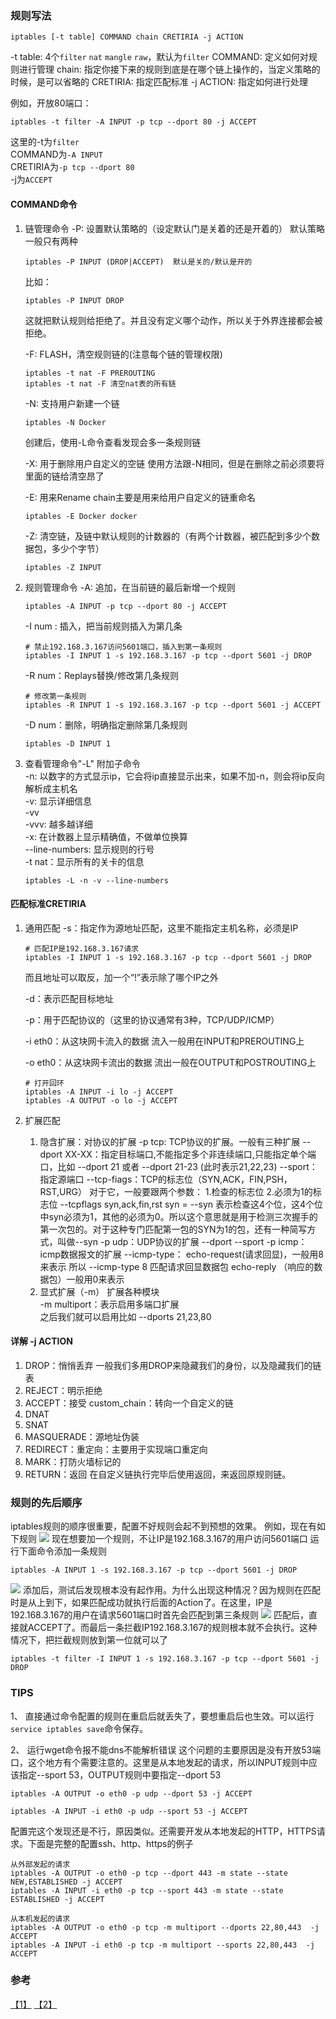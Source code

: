 ### 规则写法
```
iptables [-t table] COMMAND chain CRETIRIA -j ACTION
```
-t table: 4个`filter` `nat` `mangle` `raw`，默认为`filter`
COMMAND: 定义如何对规则进行管理
chain: 指定你接下来的规则到底是在哪个链上操作的，当定义策略的时候，是可以省略的
CRETIRIA: 指定匹配标准
-j ACTION: 指定如何进行处理

例如，开放80端口：
```
iptables -t filter -A INPUT -p tcp --dport 80 -j ACCEPT
```
这里的-t为`filter`  
COMMAND为`-A INPUT`   
CRETIRIA为`-p tcp --dport 80`  
-j为`ACCEPT`  

#### COMMAND命令
1. 链管理命令
    -P: 设置默认策略的（设定默认门是关着的还是开着的）
    默认策略一般只有两种
    ```
    iptables -P INPUT (DROP|ACCEPT)  默认是关的/默认是开的
    ```
    比如：
    ```
    iptables -P INPUT DROP
    ```
    这就把默认规则给拒绝了。并且没有定义哪个动作，所以关于外界连接都会被拒绝。

    -F: FLASH，清空规则链的(注意每个链的管理权限)
    ```
    iptables -t nat -F PREROUTING
    iptables -t nat -F 清空nat表的所有链
    ```

    -N: 支持用户新建一个链
    ```
    iptables -N Docker
    ```
    创建后，使用-L命令查看发现会多一条规则链

    -X: 用于删除用户自定义的空链
    使用方法跟-N相同，但是在删除之前必须要将里面的链给清空昂了

    -E: 用来Rename chain主要是用来给用户自定义的链重命名
    ```
    iptables -E Docker docker
    ```

    -Z: 清空链，及链中默认规则的计数器的（有两个计数器，被匹配到多少个数据包，多少个字节）
    ```
    iptables -Z INPUT
    ```

2. 规则管理命令
    -A: 追加，在当前链的最后新增一个规则
    ```
    iptables -A INPUT -p tcp --dport 80 -j ACCEPT
    ```
    -I num : 插入，把当前规则插入为第几条
    ```
    # 禁止192.168.3.167访问5601端口，插入到第一条规则
    iptables -I INPUT 1 -s 192.168.3.167 -p tcp --dport 5601 -j DROP
    ```
    -R num：Replays替换/修改第几条规则
    ```
    # 修改第一条规则
    iptables -R INPUT 1 -s 192.168.3.167 -p tcp --dport 5601 -j ACCEPT
    ```
    -D num：删除，明确指定删除第几条规则
    ```
    iptables -D INPUT 1
    ```
3. 查看管理命令"-L"
    附加子命令  
    -n: 以数字的方式显示ip，它会将ip直接显示出来，如果不加-n，则会将ip反向解析成主机名  
    -v: 显示详细信息  
    -vv  
    -vvv: 越多越详细  
    -x: 在计数器上显示精确值，不做单位换算  
    --line-numbers: 显示规则的行号  
    -t nat：显示所有的关卡的信息  
    ```
    iptables -L -n -v --line-numbers
    ```

#### 匹配标准CRETIRIA
1. 通用匹配
    -s：指定作为源地址匹配，这里不能指定主机名称，必须是IP
    ```
    # 匹配IP是192.168.3.167请求
    iptables -I INPUT 1 -s 192.168.3.167 -p tcp --dport 5601 -j DROP
    ```
    而且地址可以取反，加一个“!”表示除了哪个IP之外

    -d：表示匹配目标地址

    -p：用于匹配协议的（这里的协议通常有3种，TCP/UDP/ICMP）

    -i eth0：从这块网卡流入的数据
    流入一般用在INPUT和PREROUTING上

    -o eth0：从这块网卡流出的数据
    流出一般在OUTPUT和POSTROUTING上
    ```
    # 打开回环
    iptables -A INPUT -i lo -j ACCEPT
    iptables -A OUTPUT -o lo -j ACCEPT
    ```
2. 扩展匹配
    1. 隐含扩展：对协议的扩展
    -p tcp: TCP协议的扩展。一般有三种扩展
        --dport XX-XX：指定目标端口,不能指定多个非连续端口,只能指定单个端口，比如
        --dport 21  或者 --dport 21-23 (此时表示21,22,23)
        --sport：指定源端口
        --tcp-fiags：TCP的标志位（SYN,ACK，FIN,PSH，RST,URG）
        对于它，一般要跟两个参数：
        1.检查的标志位
        2.必须为1的标志位
        --tcpflags syn,ack,fin,rst syn   =    --syn
        表示检查这4个位，这4个位中syn必须为1，其他的必须为0。所以这个意思就是用于检测三次握手的第一次包的。对于这种专门匹配第一包的SYN为1的包，还有一种简写方式，叫做--syn
    -p udp：UDP协议的扩展
        --dport
        --sport
    -p icmp：icmp数据报文的扩展
        --icmp-type：
            echo-request(请求回显)，一般用8 来表示
            所以 --icmp-type 8 匹配请求回显数据包
            echo-reply （响应的数据包）一般用0来表示
    2. 显式扩展（-m）
    扩展各种模块  
    -m multiport：表示启用多端口扩展  
    之后我们就可以启用比如 --dports 21,23,80  

#### 详解 -j ACTION
1. DROP：悄悄丢弃
    一般我们多用DROP来隐藏我们的身份，以及隐藏我们的链表
2. REJECT：明示拒绝
3. ACCEPT：接受
    custom_chain：转向一个自定义的链
4. DNAT
5. SNAT
6. MASQUERADE：源地址伪装
7. REDIRECT：重定向：主要用于实现端口重定向
8. MARK：打防火墙标记的
9. RETURN：返回
    在自定义链执行完毕后使用返回，来返回原规则链。


### 规则的先后顺序
iptables规则的顺序很重要，配置不好规则会起不到预想的效果。
例如，现在有如下规则
![](images/QQ20160816-0@2x.jpg)
现在想要加一个规则，不让IP是192.168.3.167的用户访问5601端口
运行下面命令添加一条规则
```
iptables -A INPUT 1 -s 192.168.3.167 -p tcp --dport 5601 -j DROP
```
![](images/QQ20160816-1@2x.jpg)
添加后，测试后发现根本没有起作用。为什么出现这种情况？因为规则在匹配时是从上到下，如果匹配成功就执行后面的Action了。在这里，IP是192.168.3.167的用户在请求5601端口时首先会匹配到第三条规则
![](images/QQ20160816-2@2x.jpg)
匹配后，直接就ACCEPT了。而最后一条拦截IP192.168.3.167的规则根本就不会执行。这种情况下，把拦截规则放到第一位就可以了
```
iptables -t filter -I INPUT 1 -s 192.168.3.167 -p tcp --dport 5601 -j DROP
```


### TIPS
1、 直接通过命令配置的规则在重启后就丢失了，要想重启后也生效。可以运行`service iptables save`命令保存。


2、 运行wget命令报不能dns不能解析错误
这个问题的主要原因是没有开放53端口，这个地方有个需要注意的。这里是从本地发起的请求，所以INPUT规则中应该指定--sport 53，OUTPUT规则中要指定--dport 53  

```
iptables -A OUTPUT -o eth0 -p udp --dport 53 -j ACCEPT

iptables -A INPUT -i eth0 -p udp --sport 53 -j ACCEPT
```  

配置完这个发现还是不行，原因类似。还需要开发从本地发起的HTTP，HTTPS请求。下面是完整的配置ssh、http、https的例子

```
从外部发起的请求
iptables -A OUTPUT -o eth0 -p tcp --dport 443 -m state --state NEW,ESTABLISHED -j ACCEPT
iptables -A INPUT -i eth0 -p tcp --sport 443 -m state --state ESTABLISHED -j ACCEPT

从本机发起的请求
iptables -A OUTPUT -o eth0 -p tcp -m multiport --dports 22,80,443  -j ACCEPT
iptables -A INPUT -i eth0 -p tcp -m multiport --sports 22,80,443  -j ACCEPT
```


### 参考
[【1】](http://blog.chinaunix.net/uid-26495963-id-3279216.html) [【2】](http://blog.chinaunix.net/uid-9950859-id-98279.html)
